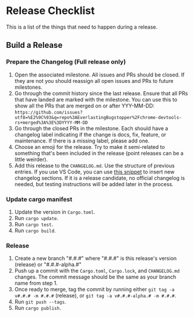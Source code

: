 # Release Checklist

This is a list of the things that need to happen during a release.

## Build a Release

### Prepare the Changelog (Full release only)

1. Open the associated milestone. All issues and PRs should be closed. If they
   are not you should reassign all open issues and PRs to future milestones.
1. Go through the commit history since the last release. Ensure that all PRs
   that have landed are marked with the milestone. You can use this to show all
   the PRs that are merged on or after YYY-MM-DD:
   `https://github.com/issues?utf8=%E2%9C%93&q=repo%3AEverlastingBugstopper%2Fchrome-devtools-rs+merged%3A%3E%3DYYYY-MM-DD`
1. Go through the closed PRs in the milestone. Each should have a changelog
   label indicating if the change is docs, fix, feature, or maintenance. If
   there is a missing label, please add one.
1. Choose an emoji for the release. Try to make it semi-related to something
   that's been included in the release (point releases can be a little weirder).
1. Add this release to the `CHANGELOG.md`. Use the structure of previous
   entries. If you use VS Code, you can use
   [this snippet](https://gist.github.com/EverlastingBugstopper/9feaf56b3dfe2a2c4ad156db36f2f75a)
   to insert new changelog sections. If it is a release candidate, no official
   changelog is needed, but testing instructions will be added later in the
   process.

### Update cargo manifest

1. Update the version in `Cargo.toml`.
1. Run `cargo update`.
1. Run `cargo test`.
1. Run `cargo build`.

### Release

1. Create a new branch "#.#.#" where "#.#.#" is this release's version (release)
   or "#.#.#-alpha.#"
1. Push up a commit with the `Cargo.toml`, `Cargo.lock`, and `CHANGELOG.md`
   changes. The commit message should be the same as your branch name from
   step 1.
1. Once ready to merge, tag the commit by running either
   `git tag -a v#.#.# -m #.#.#` (release), or
   `git tag -a v#.#.#-alpha.# -m #.#.#`.
1. Run `git push --tags`.
1. Run `cargo publish`.
